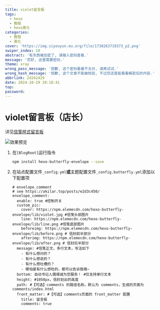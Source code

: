 ```yaml
---
title: violet留言板
tags:
  - hexo
  - 教程
  - hexo美化
categories:
  - 教程
  - 美化
cover: 'https://img.siyouyun.eu.org/file/1730263719373_p2.png'
swiper_index: 10
abstract: '有东西被加密了, 请输入密码查看.'
message: '您好, 这里需要密码.'
theme: xray
wrong_pass_message: '抱歉, 这个密码看着不太对, 请再试试.'
wrong_hash_message: '抱歉, 这个文章不能被校验, 不过您还是能看看解密后的内容.'
abbrlink: 2d242429
date: 2024-10-29 10:18:41
top:
password:
---
```


# violet留言板（店长）

详见[信笺样式留言板](https://akilar.top/posts/e2d3c450/)

![效果预览](https://img.siyouyun.eu.org/file/1728952884937_image.png)

1. 在`[BlogRoot]`运行指令

   ~~~bash
   npm install hexo-butterfly-envelope --save
   ~~~

   

2. 在站点配置文件`_config.yml`**或**主题配置文件`_config.butterfly.yml`添加以下配置项

   ~~~
   # envelope_comment
   # see https://akilar.top/posts/e2d3c450/
   envelope_comment:
     enable: true #控制开关
     custom_pic:      
       cover: https://npm.elemecdn.com/hexo-butterfly-envelope/lib/violet.jpg #信笺头部图片
       line: https://npm.elemecdn.com/hexo-butterfly-envelope/lib/line.png #信笺底部图片
       beforeimg: https://npm.elemecdn.com/hexo-butterfly-envelope/lib/before.png # 信封前半部分
       afterimg: https://npm.elemecdn.com/hexo-butterfly-envelope/lib/after.png # 信封后半部分
     message: #信笺正文，多行文本，写法如下
       - 有什么想问的？
       - 有什么想说的？
       - 有什么想吐槽的？
       - 哪怕是有什么想吃的，都可以告诉我哦~
     bottom: 自动书记人偶竭诚为您服务！ #仅支持单行文本
     height: #1050px，信封划出的高度
     path: #【可选】comments 的路径名称。默认为 comments，生成的页面为 comments/index.html
     front_matter: #【可选】comments页面的 front_matter 配置
       title: 留言板
       comments: true
   ~~~

   